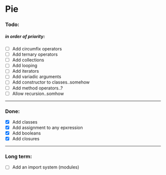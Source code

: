 # Pie


### Todo:
##### in order of priority:
- [ ] Add circumfix operators
- [ ] Add ternary operators
- [ ] Add collections
- [ ] Add looping
- [ ] Add iterators
- [ ] Add variadic arguments
- [ ] Add constructor to classes..somehow
- [ ] Add method operators..?
- [ ] Allow recursion..somhow
---
### Done:
- [x] Add classes
- [x] Add assignment to any epxression
- [x] Add booleans
- [x] Add closures
---
### Long term:
- [ ] Add an import system (modules)
